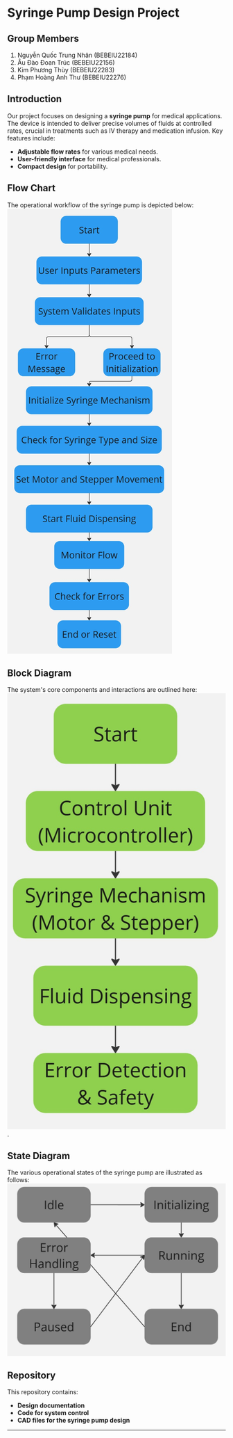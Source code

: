 # Syringe Pump Design Project

## Group Members
1. Nguyễn Quốc Trung Nhân (BEBEIU22184)
2. Âu Đào Đoan Trúc (BEBEIU22156)
3. Kim Phương Thùy (BEBEIU22283)
4. Phạm Hoàng Anh Thư (BEBEIU22276)

## Introduction
Our project focuses on designing a **syringe pump** for medical applications. The device is intended to deliver precise volumes of fluids at controlled rates, crucial in treatments such as IV therapy and medication infusion. Key features include:
- **Adjustable flow rates** for various medical needs.
- **User-friendly interface** for medical professionals.
- **Compact design** for portability.

## Flow Chart
The operational workflow of the syringe pump is depicted below:
![Flow Chart](flowchart.jpg)

## Block Diagram
The system's core components and interactions are outlined here:
![Block Diagram](blockdiagram.jpg).

## State Diagram
The various operational states of the syringe pump are illustrated as follows:
![State Diagram](statediagram.jpg)

## Repository
This repository contains:
- **Design documentation**
- **Code for system control**
- **CAD files for the syringe pump design**

---
